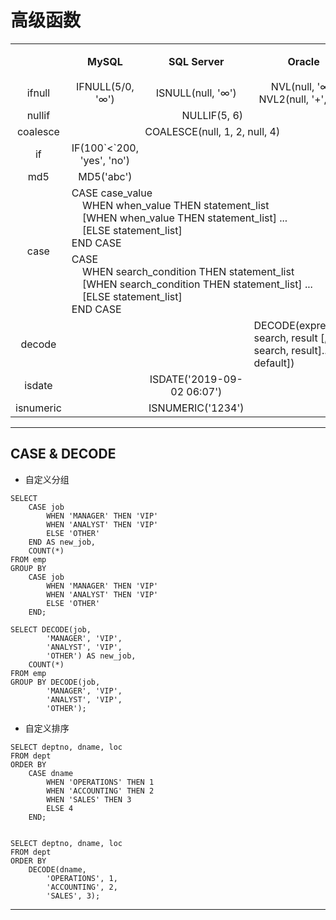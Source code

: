 # 高级函数
<table>
    <tr>
        <th></th>
        <th>MySQL</th>
        <th>SQL Server</th>
        <th>Oracle</th>
        <th>结果</th>
    </tr>
    <tr>
        <td align="center">ifnull</td>
        <td align="center">IFNULL(5/0, '∞')</td>
        <td align="center">ISNULL(null, '∞')</td>
        <td align="center">NVL(null, '∞')<br/>NVL2(null, '+', '∞')</td>
        <td align="center">∞</td>
    </tr>
    <tr>
        <td align="center">nullif</td>
        <td align="center" colspan="3">NULLIF(5, 6)</td>
        <td align="center">5</td>
    </tr>
    <tr>
        <td align="center">coalesce</td>
        <td align="center" colspan="3">COALESCE(null, 1, 2, null, 4)</td>
        <td align="center">1</td>
    </tr>
    <tr>
       <td align="center">if</td>
       <td align="center">IF(100`<`200, 'yes', 'no')</td>
       <td align="center"></td>
       <td align="center"></td>
       <td align="center">yes</td>
    </tr>
    <tr>
        <td align="center">md5</td>
        <td align="center">MD5('abc')</td>
        <td align="center"></td>
        <td align="center"></td>
        <td align="center"></td>
    </tr>
    <tr>
        <td align="center" rowspan="2">case</td>
        <td align="" colspan="3">CASE case_value<br/>
        &nbsp;&nbsp;&nbsp;&nbsp;WHEN when_value THEN statement_list<br/>
        &nbsp;&nbsp;&nbsp;&nbsp;[WHEN when_value THEN statement_list] ...<br/>
        &nbsp;&nbsp;&nbsp;&nbsp;[ELSE statement_list]<br/>
        END CASE
        </td>
        <td align="center"></td>
    </tr>
    <tr>
        <td align="" colspan="3">CASE<br/>
        &nbsp;&nbsp;&nbsp;&nbsp;WHEN search_condition THEN statement_list<br/>
        &nbsp;&nbsp;&nbsp;&nbsp;[WHEN search_condition THEN statement_list] ...<br/>
        &nbsp;&nbsp;&nbsp;&nbsp;[ELSE statement_list]<br/>
        END CASE
        </td>
        <td align="center"></td>
    </tr>
    <tr>
        <td align="center">decode</td>
        <td align="center"></td>
        <td align="center"></td>
        <td>DECODE(expression, search, result [, search, result]... [, default])</td>
    </tr>
    <tr>
        <td align="center">isdate</td>
        <td align="center"></td>
        <td align="center">ISDATE('2019-09-02 06:07')</td>
        <td align="center"></td>
        <td align="center">1</td>
    </tr>
    <tr>
        <td align="center">isnumeric</td>
        <td align="center"></td>
        <td align="center">ISNUMERIC('1234')</td>
        <td align="center"></td>
        <td align="center">1</td>
    </tr>
</table>

---
## CASE & DECODE
- 自定义分组
```mysql
SELECT
    CASE job
        WHEN 'MANAGER' THEN 'VIP'
        WHEN 'ANALYST' THEN 'VIP'
        ELSE 'OTHER'
    END AS new_job,
    COUNT(*)
FROM emp
GROUP BY
    CASE job
        WHEN 'MANAGER' THEN 'VIP'
        WHEN 'ANALYST' THEN 'VIP'
        ELSE 'OTHER'
    END;
```
```oracle
SELECT DECODE(job, 
        'MANAGER', 'VIP', 
        'ANALYST', 'VIP', 
        'OTHER') AS new_job,
    COUNT(*)
FROM emp
GROUP BY DECODE(job, 
        'MANAGER', 'VIP', 
        'ANALYST', 'VIP', 
        'OTHER');
```
- 自定义排序
```mysql
SELECT deptno, dname, loc
FROM dept
ORDER BY
    CASE dname
        WHEN 'OPERATIONS' THEN 1
        WHEN 'ACCOUNTING' THEN 2
        WHEN 'SALES' THEN 3 
        ELSE 4 
    END;
```
```oracle

SELECT deptno, dname, loc
FROM dept
ORDER BY 
    DECODE(dname, 
        'OPERATIONS', 1, 
        'ACCOUNTING', 2, 
        'SALES', 3);
```
---
